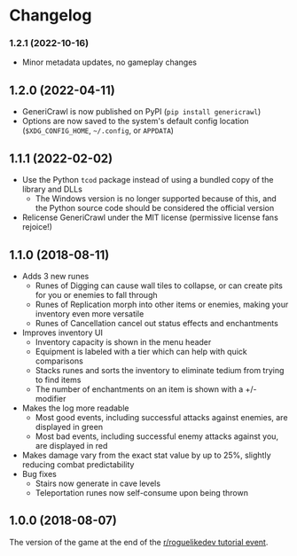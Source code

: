 # Changelog

### 1.2.1 (2022-10-16)

- Minor metadata updates, no gameplay changes

## 1.2.0 (2022-04-11)

- GeneriCrawl is now published on PyPI (`pip install genericrawl`)
- Options are now saved to the system's default config location (`$XDG_CONFIG_HOME`, `~/.config`, or `APPDATA`)

## 1.1.1 (2022-02-02)

- Use the Python `tcod` package instead of using a bundled copy of the library and DLLs
    - The Windows version is no longer supported because of this, and the Python source code should be considered the official version
- Relicense GeneriCrawl under the MIT license (permissive license fans rejoice!)

## 1.1.0 (2018-08-11)

- Adds 3 new runes
	- Runes of Digging can cause wall tiles to collapse, or can create pits for you or enemies to fall through
	- Runes of Replication morph into other items or enemies, making your inventory even more versatile
	- Runes of Cancellation cancel out status effects and enchantments
- Improves inventory UI
	- Inventory capacity is shown in the menu header
	- Equipment is labeled with a tier which can help with quick comparisons
	- Stacks runes and sorts the inventory to eliminate tedium from trying to find items
	- The number of enchantments on an item is shown with a +/- modifier
- Makes the log more readable
	- Most good events, including successful attacks against enemies, are displayed in green
	- Most bad events, including successful enemy attacks against you, are displayed in red
- Makes damage vary from the exact stat value by up to 25%, slightly reducing combat predictability
- Bug fixes
	- Stairs now generate in cave levels
	- Teleportation runes now self-consume upon being thrown

## 1.0.0 (2018-08-07)

The version of the game at the end of the [r/roguelikedev tutorial event](https://redd.it/8ql895).
